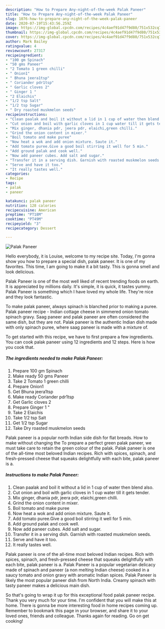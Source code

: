 ```yaml
---
description: "How to Prepare Any-night-of-the-week Palak Paneer"
title: "How to Prepare Any-night-of-the-week Palak Paneer"
slug: 1076-how-to-prepare-any-night-of-the-week-palak-paneer
date: 2020-07-19T15:43:56.259Z
image: https://img-global.cpcdn.com/recipes/4c4aef91d47f9d80/751x532cq70/palak-paneer-recipe-main-photo.jpg
thumbnail: https://img-global.cpcdn.com/recipes/4c4aef91d47f9d80/751x532cq70/palak-paneer-recipe-main-photo.jpg
cover: https://img-global.cpcdn.com/recipes/4c4aef91d47f9d80/751x532cq70/palak-paneer-recipe-main-photo.jpg
author: Mark Bailey
ratingvalue: 4
reviewcount: 27317
recipeingredient:
- "100 gm Spinach"
- "50 gms Paneer"
- "2 Tomato 1 green chilli"
- " Onion1"
- " Bhuna jeera1tsp"
- " Coriander pdr1tsp"
- " Garlic cloves 2"
- " Ginger 1 "
- "2 Elaichis"
- "1/2 tsp Salt"
- "1/2 tsp Sugar"
- " Dry roasted muskmelon seeds"
recipeinstructions:
- "Clean paalak and boil it without a lid in 1 cup of water then blend also."
- "Cut onion and boil with garlic cloves in 1 cup water till it gets tender."
- "Mix ginger, dhania pdr, jeera pdr, elaichi,green chilli."
- "Grind the onion content in mixer."
- "Boil tomato and make puree"
- "Now heat a wok and add onion mixture. Saute it."
- "Add tomato puree.Give a good boil stirring it well for 5 min."
- "Add ground palak and cook well."
- "Now add paneer cubes. Add salt and sugar."
- "Transfer it in a serving dish. Garnish with roasted muskmelon seeds."
- "Serve and have it too."
- "It really tastes well."
categories:
- Recipe
tags:
- palak
- paneer

katakunci: palak paneer 
nutrition: 128 calories
recipecuisine: American
preptime: "PT18M"
cooktime: "PT49M"
recipeyield: "3"
recipecategory: Dessert

---
```



![Palak Paneer](https://img-global.cpcdn.com/recipes/4c4aef91d47f9d80/751x532cq70/palak-paneer-recipe-main-photo.jpg)

Hello everybody, it is Louise, welcome to my recipe site. Today, I'm gonna show you how to prepare a special dish, palak paneer. It is one of my favorites. This time, I am going to make it a bit tasty. This is gonna smell and look delicious.

Palak Paneer is one of the most well liked of recent trending foods on earth. It is appreciated by millions daily. It's simple, it is quick, it tastes yummy. Palak Paneer is something which I have loved my whole life. They're nice and they look fantastic.

To make palak paneer, always spinach is blanched prior to making a puree. Palak paneer recipe - Indian cottage cheese in simmered onion tomato spinach gravy. Saag paneer and palak paneer are often considered the same dish, but they are not. Palak paneer is the authentic Indian dish made with only spinach puree, where saag paneer is made with a mixture of.


To get started with this recipe, we have to first prepare a few ingredients. You can cook palak paneer using 12 ingredients and 12 steps. Here is how you cook that.

<!--inarticleads1-->

##### The ingredients needed to make Palak Paneer:

1. Prepare 100 gm Spinach
1. Make ready 50 gms Paneer
1. Take 2 Tomato 1 green chilli
1. Prepare  Onion1
1. Get  Bhuna jeera1tsp
1. Make ready  Coriander pdr1tsp
1. Get  Garlic cloves 2
1. Prepare  Ginger 1 &#34;
1. Take 2 Elaichis
1. Take 1/2 tsp Salt
1. Get 1/2 tsp Sugar
1. Take  Dry roasted muskmelon seeds


Palak paneer is a popular north Indian side dish for flat breads. How to make without changing the To prepare a perfect green palak paneer, we must take care to retain the green colour of the palak. Palak paneer is one of the all-time most beloved Indian recipes. Rich with spices, spinach, and fresh-pressed cheese that squeaks delightfully with each bite, palak paneer is a. 

<!--inarticleads2-->

##### Instructions to make Palak Paneer:

1. Clean paalak and boil it without a lid in 1 cup of water then blend also.
1. Cut onion and boil with garlic cloves in 1 cup water till it gets tender.
1. Mix ginger, dhania pdr, jeera pdr, elaichi,green chilli.
1. Grind the onion content in mixer.
1. Boil tomato and make puree
1. Now heat a wok and add onion mixture. Saute it.
1. Add tomato puree.Give a good boil stirring it well for 5 min.
1. Add ground palak and cook well.
1. Now add paneer cubes. Add salt and sugar.
1. Transfer it in a serving dish. Garnish with roasted muskmelon seeds.
1. Serve and have it too.
1. It really tastes well.


Palak paneer is one of the all-time most beloved Indian recipes. Rich with spices, spinach, and fresh-pressed cheese that squeaks delightfully with each bite, palak paneer is a. Palak Paneer is a popular vegetarian delicacy made of spinach and paneer (a non melting Indian cheese) cooked in a saucy tomato and onion gravy with aromatic Indian spices. Palak Paneer is likely the most popular paneer dish from North India. Creamy spinach with tasty paneer makes a delicious main dish. 

So that's going to wrap it up for this exceptional food palak paneer recipe. Thank you very much for your time. I'm confident that you will make this at home. There is gonna be more interesting food in home recipes coming up. Remember to bookmark this page in your browser, and share it to your loved ones, friends and colleague. Thanks again for reading. Go on get cooking!
